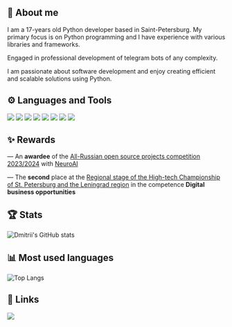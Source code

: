 ## 🦊 About me
I am a 17-years old Python developer based in Saint-Petersburg. My primary focus is on Python programming and I have experience with various libraries and frameworks. 

Engaged in professional development of telegram bots of any complexity. 

I am passionate about software development and enjoy creating efficient and scalable solutions using Python.
## ⚙ Languages and Tools
<div>
<img src="https://img.shields.io/badge/-Python-4682B4?style=for-the-badge&logo=python&logoColor=FFFFFF"/>
<img src="https://img.shields.io/badge/-fastapi-44944A?style=for-the-badge&logo=fastapi&logoColor=FFFFFF"/>
<img src="https://img.shields.io/badge/-Selenium-008000?style=for-the-badge&logo=selenium&logoColor=FFFFFF"/>
<img src="https://img.shields.io/badge/-Playwright-F08080?style=for-the-badge&logo=playwright&logoColor=FFFFFF"/>
<img src="https://img.shields.io/badge/-Sqlite-6495ED?style=for-the-badge&logo=sqlite&logoColor=FFFFFF"/>
<img src="https://img.shields.io/badge/-Postgresql-4169E1?style=for-the-badge&logo=postgresql&logoColor=FFFFFF"/>
<img src="https://img.shields.io/badge/-Sqlalchemy-000000?style=for-the-badge&logo=sqlalchemy&logoColor=FFFFFF"/>
<img src="https://img.shields.io/badge/-aiohttp-00BFFF?style=for-the-badge&logo=aiohttp&logoColor=FFFFFF"/>
</div>

## ✨ Rewards
— An **awardee** of the [All-Russian open source projects competition 2023/2024](https://talent.kruzhok.org/opensource) with [NeuroAI](https://github.com/Belyashik2K/NeuroAI-v2)

— The **second** place at the [Regional stage of the High-tech Championship of St. Petersburg and the Leningrad region](https://profi.copp78.ru/tech#comp) in the competence **Digital business opportunities**

## 🏆 Stats
![Dmitrii's GitHub stats](https://github-readme-stats.vercel.app/api?username=belyashik2K&show_icons=True&theme=dracula&hide_border=True&show=reviews,discussions_started,discussions_answered,prs_merged,prs_merged_percentage)

## 📊 Most used languages
![Top Langs](https://github-readme-stats.vercel.app/api/top-langs/?username=Belyashik2K\&layout=compact&theme=dracula&hide_border=True)

## 🔗 Links
<a href="https://t.me/belyashik2k" target="_blank">
<img src="https://img.shields.io/badge/-Telegram-4682B4?style=for-the-badge&logo=telegram&logoColor=FFFFFF"/>
</a>
